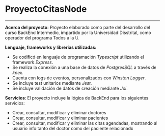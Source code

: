 # ProyectoCitasNode
_______

**Acerca del proyecto:**
Proyecto elaborado como parte del desarrollo del curso BackEnd Intermedio, impartido por la Universidad Disstrital, como operador del programa Todos a la U. 

**Lenguaje, frameworks y librerias utilizadas:**
* Se codificó en lenguaje de programación _Typescript_ utilizando el framework _Express_.
* Se realiza la conexión a una base de datos de _PostgresSQL_ a través de _knex_.
* Cuenta con logs de eventos, personalizados con _Winston Logger_.
* Se incluye test unitarios mediante _Jest_.
* Se incluye validación de datos de creación mediante _Joi_.
  
**Servicios**:
El proyecto incluye la lógica de BackEnd para los siguientes servicios:
* Crear, consultar, modificar y eliminar doctores 
* Crear, consultar, modificar y eliminar pacientes
* Crear, consultar, modificar y eliminar las citas agendadas, mostrando al usuario info tanto del doctor como del paciente relacionado
